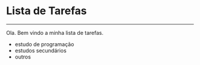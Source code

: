 # Lista de Tarefas
---
Ola. Bem vindo a minha lista de tarefas.

- estudo de programação
- estudos secundários
- outros
